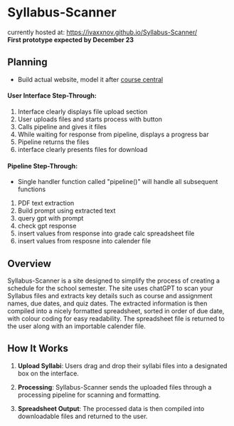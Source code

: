 # Syllabus-Scanner
currently hosted at: https://ivaxxnov.github.io/Syllabus-Scanner/  
**First prototype expected by December 23**

## Planning

- Build actual website, model it after [course central](https://coursecentral.ca/)

#### User Interface Step-Through:
1. Interface clearly displays file upload section
2. User uploads files and starts process with button
3. Calls pipeline and gives it files
4. While waiting for response from pipeline, displays a progress bar
5. Pipeline returns the files
7. interface clearly presents files for download

#### Pipeline Step-Through:
- Single handler function called "pipeline()" will handle all subsequent functions 
1. PDF text extraction
2. Build prompt using extracted text
3. query gpt with prompt
4. check gpt response
5. insert values from response into grade calc spreadsheet file
6. insert values from resposne into calender file


## Overview

Syllabus-Scanner is a site designed to simplify the process of creating a schedule for the school semester. The site uses chatGPT to scan your Syllabus files and extracts key details such as course and assignment names, due dates, and quiz dates. The extracted information is then compiled into a nicely formatted spreadsheet, sorted in order of due date, with colour coding for easy readability. The spreadsheet file is returned to the user along with an importable calender file.

## How It Works

1. **Upload Syllabi**: Users drag and drop their syllabi files into a designated box on the interface.

2. **Processing**: Syllabus-Scanner sends the uploaded files through a processing pipeline for scanning and formatting.

3. **Spreadsheet Output**: The processed data is then compiled into downloadable files and returned to the user.
